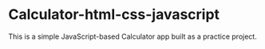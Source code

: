 # Calculator-html-css-javascript
This is a simple JavaScript-based Calculator app built as a practice project.
